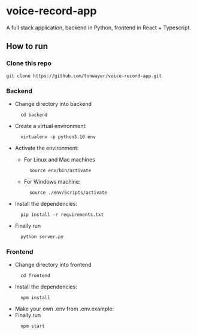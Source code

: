 # voice-record-app

A full stack application, backend in Python, frontend in React + Typescript.

## How to run

### Clone this repo

  ```
  git clone https://github.com/tonwayer/voice-record-app.git
  ```

### Backend

- Change directory into backend
  ```
    cd backend
  ```

- Create a virtual environment:
  ```
    virtualenv -p python3.10 env
  ```

- Activate the environment:

  - For Linux and Mac machines
    ```
      source env/bin/activate
    ```

  - For Windows machine:
    ```
      source ./env/Scripts/activate
    ```

- Install the dependencies:
  ```
    pip install -r requirements.txt
  ```

- Finally run
  ```
    python server.py
  ```

### Frontend

- Change directory into frontend
  ```
    cd frontend
  ```
- Install the dependencies:
  ```
    npm install
  ```
- Make your own .env from .env.example:
- Finally run
  ```
    npm start
  ```